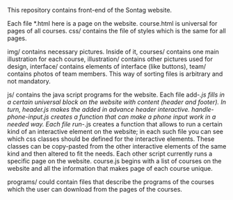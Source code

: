This repository contains front-end of the Sontag website.

Each file *.html here is a page on the website.
course.html is universal for pages of all courses.
css/ contains the file of styles which is the same for all pages.

img/ contains necessary pictures. Inside of it,
courses/ contains one main illustration for each course,
illustration/ contains other pictures used for design,
interface/ contains elements of interface (like buttons),
team/ contains photos of team members.
This way of sorting files is arbitrary and not mandatory.

js/ contains the java script programs for the website.
Each file add-*.js fills in a certain universal block on the website with content (header and footer). 
In turn, header.js makes the added in advance header interactive. handle-phone-input.js creates a function that can make a phone input work in a needed way.
Each file run-*.js creates a function that allows to run a certain kind of an interactive element on the website;
in each such file you can see which css classes should be defined for the interactive elements. These classes can be copy-pasted from the other interactive elements of the same kind and then altered to fit the needs.
Each other script currently runs a specific page on the website.
course.js begins with a list of courses on the website and all the information that makes page of each course unique.

programs/ could contain files that describe the programs of the courses which the user can download from the pages of the courses.